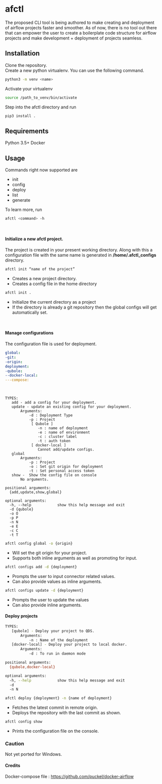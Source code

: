 # afctl

The proposed CLI tool is being authored to make creating and deployment of airflow projects faster and smoother. 
As of now, there is no tool out there that can empower the user to create a boilerplate code structure for airflow 
projects and make development + deployment of projects seamless.

## Installation

Clone the repository. <br />
Create a new python virtualenv. You can use the following command. <br />
```bash
python3 -m venv <name>
```
Activate your virtualenv<br/>
```bash
source /path_to_venv/bin/activate
```

Step into the afctl directory and run <br/>
```bash
pip3 install .
```

## Requirements
Python 3.5+
Docker

## Usage

Commands right now supported are
* init
* config
* deploy
* list
* generate

To learn more, run 
```bash
afctl <command> -h
```
<br>

#### Initialize a new afctl project. 
The project is created in your present working directory. Along with this a configuration file with the same name is 
generated in **/home/.afctl_configs** directory.


```bash
afctl init “name of the project”
```

* Creates a new project directory.
* Creates a config file in the home directory

```bash
afctl init .
```
* Initialize the current directory as a project
* If the directory is already a git repository then the global configs will get automatically set.
<br>

#### Manage configurations

The configuration file is used for deployment.
```yaml
global:
-git:
-origin:
deployment:
-qubole:
--docker-local:
---compose:
```
<br>

```
TYPES:
   add - add a config for your deployment.
   update - update an existing config for your deployment.
       Arguments:
           -d : Deployment Type
           -p : Project
            [ Qubole ]
               -n : name of deployment
               -e : name of environment
               -c : cluster label
               -t : auth token
            [ docker-local ]
               Cannot add/update configs.
   global
       Arguments:
           -p : Project
           -o : Set git origin for deployment
           -t : Set personal access token
   show -  Show the config file on console
       No arguments.

positional arguments:
  {add,update,show,global}

optional arguments:
  -h, --help            show this help message and exit
  -d {qubole}
  -o O
  -p P
  -n N
  -e E
  -c C
  -t T
```

```bash
afctl config global -o {origin}
```
* Will set the git origin for your project.
* Supports both inline arguments as well as promoting for input.

```bash
afctl configs add -d {deployment}
```
* Prompts the user to input connector related values.
*  Can also provide values as inline arguments.

```bash
afctl configs update -d {deployment}
```

* Prompts the user to update the values
* Can also provide inline arguments.

#### Deploy projects

```bash
TYPES:
   [qubole] - Deploy your project to QDS.
       Arguments:
           -n : Name of the deployment
   [docker-local] - Deploy your project to local docker.
       Arguments:
           -d : To run in daemon mode

positional arguments:
  {qubole,docker-local}

optional arguments:
  -h, --help            show this help message and exit
  -d
  -n N
```

```bash
afctl deploy {deployment} -n {name of deployment}
```
* Fetches the latest commit in remote origin.
* Deploys the repository with the last commit as shown.

```bash
afctl config show
```

* Prints the configuration file on the console.

### Caution
Not yet ported for Windows.

#### Credits
Docker-compose file : https://github.com/puckel/docker-airflow 

